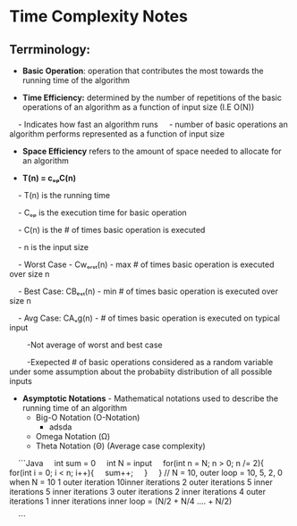 # Time Complexity Notes

## Terrminology:

- **Basic Operation**: operation that contributes the most towards the running time of the algorithm

- **Time Efficiency:** determined by the number of repetitions of the basic operations of an algorithm as a function of input size (I.E O(N))

    - Indicates how fast an algorithm runs
    - number of basic operations an algorithm performs represented as a function of input size 

- **Space Efficiency** refers to the amount of space needed to allocate for an algorithm

- **T(n) = cₒₚC(n)**

    - T(n) is the running time

    - Cₒₚ is the execution time for basic operation

    - C(n) is the # of times basic operation is executed

    - n is the input size

    - Worst Case - Cwₒᵣₛₜ(n) - max # of times basic operation is executed over size n

    - Best Case: CBₑₛₜ(n) - min # of times basic operation is executed over size n

    - Avg Case: CAᵥg(n) - # of times basic operation is executed on typical input

        -Not average of worst and best case  

        -Exepected # of basic operations considered as a random variable under some assumption about the probabiity distribution of all possible inputs

- **Asymptotic Notations** - Mathematical notations used to describe the running time of an algorithm 
	- Big-O Notation (O-Notation)
		- adsda
	- Omega Notation (Ω) 
	- Theta Notation (Θ) (Average case complexity)



    ```Java
    int sum = 0
    int N = input
    for(int n = N; n > 0; n /= 2){
	    for(int i = 0; i < n; i++){
		    sum++;
	    }
    }
// N = 10, 
outer loop = 10, 5, 2, 0 
when N = 10
1 outer iteration 10inner iterations 
2 outer iterations 5 inner iterations 5 inner iterations 
3 outer iterations 2 inner iterations
4 outer iterations 1 inner iterations
	inner loop = (N/2 + N/4 .... + N/2)



    ```
    
```
    
```